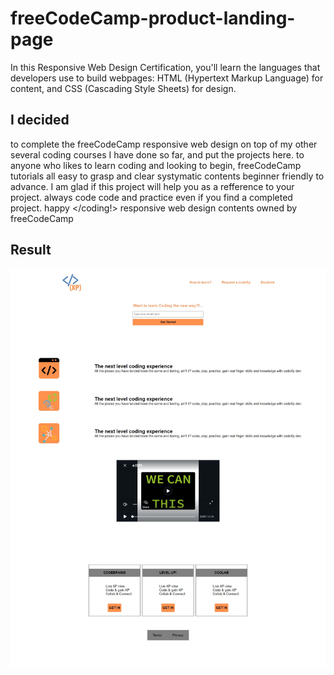 # freeCodeCamp-product-landing-page
In this Responsive Web Design Certification, you'll learn the languages that developers use to build webpages: HTML (Hypertext Markup Language) for content, and CSS (Cascading Style Sheets) for design.



## I decided
to complete the freeCodeCamp responsive web design on top of my other several coding courses I have done so far, and put the projects here. to anyone who likes to learn coding and looking to begin, freeCodeCamp tutorials all easy to grasp and clear systymatic contents beginner friendly to advance. I am glad if this project will help you as a refference to your project. always code code and practice even if you find a completed project. happy </coding!> responsive web design contents owned by freeCodeCamp



## Result

![](https://github.com/faradeen-ja/freeCodeCamp-product-landing-page/blob/1f537d3eb4ace561335514ef4c244cde74ef2922/product-landing-page.jpeg)
